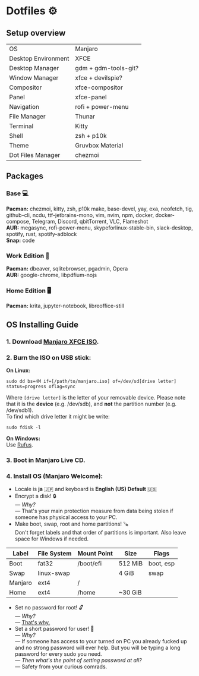 # Dotfiles :gear:


## Setup overview
|||
|--|--|
| OS | Manjaro |
| Desktop Environment | XFCE |
| Desktop Manager | gdm + gdm-tools-git? |
| Window Manager | xfce + devilspie? |
| Compositor | xfce-compositor |
| Panel | xfce-panel |
| Navigation | rofi + power-menu |
| File Manager | Thunar |
| Terminal | Kitty |
| Shell | zsh + p10k |
| Theme | Gruvbox Material |
| Dot Files Manager | chezmoi |


## Packages

### Base :computer:
**Pacman:**
chezmoi, kitty, zsh, p10k
make, base-devel, yay, exa, neofetch, tig, github-cli, ncdu,
ttf-jetbrains-mono,
vim, nvim, npm, docker, docker-compose,
Telegram, Discord, qbitTorrent, VLC, Flameshot  
**AUR:** megasync, rofi-power-menu, skypeforlinux-stable-bin, slack-desktop,
spotify, rust, spotify-adblock  
**Snap:** code

### Work Edition :briefcase:
**Pacman:** dbeaver, sqlitebrowser, pgadmin, Opera  
**AUR:** google-chrome, libpdfium-nojs

### Home Edition :desktop_computer: 	
**Pacman:** krita, jupyter-notebook, libreoffice-still


## OS Installing Guide

### 1. Download [Manjaro XFCE ISO](https://manjaro.org/downloads/official/xfce/).
### 2. Burn the ISO on USB stick:

**On Linux:**  
```shell
sudo dd bs=4M if=[/path/to/manjaro.iso] of=/dev/sd[drive letter] status=progress oflag=sync
```  
Where `[drive letter]` is the letter of your removable device. Please note that it is the **device** (e.g. /dev/sdb), and **not** the partition number (e.g. /dev/sdb1).  
To find which drive letter it might be write:
```shell
sudo fdisk -l 
```

**On Windows:**  
Use [Rufus](http://rufus.ie/en/).

### 3. Boot in Manjaro Live CD.
### 4. Install OS (Manjaro Welcome):
- Locale is **ja** :jp: and keyboard is **English (US) Default** :us:
- Encrypt a disk! :lock:  
— *Why?*  
— That's your main protection measure from data being stolen if someone has physical access to your PC.
- Make boot, swap, root and home partitions! :carpentry_saw:   
Don't forget labels and that order of partitions is important. Also leave space for Windows if needed.  

| Label | File System | Mount Point | Size | Flags |
| -- | -- | -- | -- | -- |
| Boot | fat32 | /boot/efi | 512 MiB | boot, esp |
| Swap | linux-swap | | 4 GiB | swap |
| Manjaro | ext4 | / | | |
| Home | ext4 | /home | ~30 GiB | |
- Set no password for root! :unlock:  
— *Why?*  
— [That's why.](https://help.ubuntu.com/community/RootSudo#Advantages_and_Disadvantages)  
- Set a short password for user! :key:  
— *Why?*  
— If someone has access to your turned on PC you already fucked up and no strong password will ever help. But you will be typing a long password for every sudo you need.  
— *Then what's the point of setting password at all?*  
— Safety from your curious comrads.


